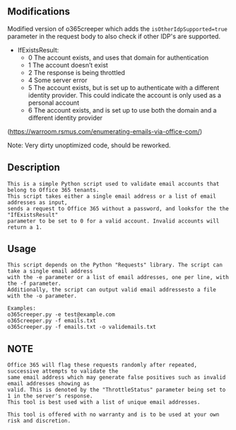 ## Modifications

Modified version of o365creeper which adds the `isOtherIdpSupported=true` parameter in the request body to also check if other IDP's are supported.
- IfExistsResult:
    - 0 The account exists, and uses that domain for authentication
    - 1 The account doesn’t exist
    - 2 The response is being throttled
    - 4 Some server error
    - 5 The account exists, but is set up to authenticate with a different identity provider. This could indicate the account is only used as a personal account
    - 6 The account exists, and is set up to use both the domain and a different identity provider
   
(https://warroom.rsmus.com/enumerating-emails-via-office-com/)

Note: Very dirty unoptimized code, should be reworked.

## Description
    This is a simple Python script used to validate email accounts that belong to Office 365 tenants. 
    This script takes either a single email address or a list of email addresses as input, 
    sends a request to Office 365 without a password, and looksfor the the "IfExistsResult"
    parameter to be set to 0 for a valid account. Invalid accounts will return a 1.

## Usage
    This script depends on the Python "Requests" library. The script can take a single email address
    with the -e parameter or a list of email addresses, one per line, with the -f parameter. 
    Additionally, the script can output valid email addressesto a file with the -o parameter.
    
    Examples:
    o365creeper.py -e test@example.com
    o365creeper.py -f emails.txt
    o365creeper.py -f emails.txt -o validemails.txt

## NOTE
    Office 365 will flag these requests randomly after repeated, successive attempts to validate the 
    same email address which may generate false positives such as invalid email addresses showing as 
    valid. This is denoted by the "ThrottleStatus" parameter being set to 1 in the server's response. 
    This tool is best used with a list of unique email addresses.
    
    This tool is offered with no warranty and is to be used at your own risk and discretion.
